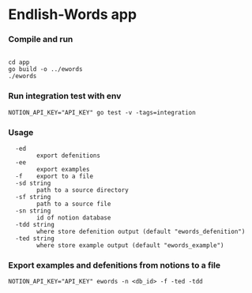 # Endlish-Words app

### Compile and run

```shell

cd app
go build -o ../ewords
./ewords
```

### Run integration test with env

```shell
NOTION_API_KEY="API_KEY" go test -v -tags=integration
```

### Usage

```shell
  -ed
        export defenitions
  -ee
        export examples
  -f    export to a file
  -sd string
        path to a source directory
  -sf string
        path to a source file
  -sn string
        id of notion database
  -tdd string
        where store defenition output (default "ewords_defenition")
  -ted string
        where store example output (default "ewords_example")
```

### Export examples and defenitions from notions to a file

```shell
NOTION_API_KEY="API_KEY" ewords -n <db_id> -f -ted -tdd
```
